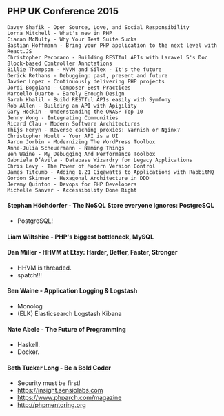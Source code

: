 PHP UK Conference 2015
-

````
Davey Shafik - Open Source, Love, and Social Responsibility
Lorna Mitchell - What's new in PHP
Ciaran McNulty - Why Your Test Suite Sucks
Bastian Hoffmann - Bring your PHP application to the next level with React.JS
Christopher Pecoraro - Building RESTful APIs with Laravel 5's Doc Block-based Controller Annotations
Billie Thompson - MVVM and Silex - It's the future
Derick Rethans - Debugging: past, present and future
Javier Lopez - Continuously delivering PHP projects
Jordi Boggiano - Composer Best Practices
Marcello Duarte - Barely Enough Design
Sarah Khalil - Build RESTful APIs easily with Symfony
Rob Allen - Building an API with Apigility
Gary Hockin - Understanding the OWASP Top 10
Jenny Wong - Integrating Communities
Ricard Clau - Modern Software Architectures
Thijs Feryn - Reverse caching proxies: Varnish or Nginx?
Christopher Hoult - Your API is a UI
Aaron Jorbin - Modernizing The WordPress Toolbox
Anne-Julia Scheuermann - Naming Things
Ben Waine - My Debugging And Performance Toolbox
Gabriela D’Ávila - Database Wizardry for Legacy Applications
Chris Levy - The Power of Modern Version Control
James Titcumb - Adding 1.21 Gigawatts to Applications with RabbitMQ
Gordon Skinner - Hexagonal Architecture in DDD
Jeremy Quinton - Devops for PHP Developers
Michelle Sanver - Accessibility Done Right
````

#### Stephan Höchdorfer - The NoSQL Store everyone ignores: PostgreSQL
* PostgreSQL!

#### Liam Wiltshire - PHP's biggest bottleneck, MySQL

#### Dan Miller - HHVM at Etsy: Harder, Better, Faster, Stronger
* HHVM is threaded.
* spatch!!!

#### Ben Waine - Application Logging & Logstash
* Monolog
* (ELK) Elasticsearch Logstash Kibana

#### Nate Abele - The Future of Programming
* Haskell.
* Docker.

#### Beth Tucker Long - Be a Bold Coder
* Security must be first!
* https://insight.sensiolabs.com
* https://www.phparch.com/magazine
* http://phpmentoring.org
